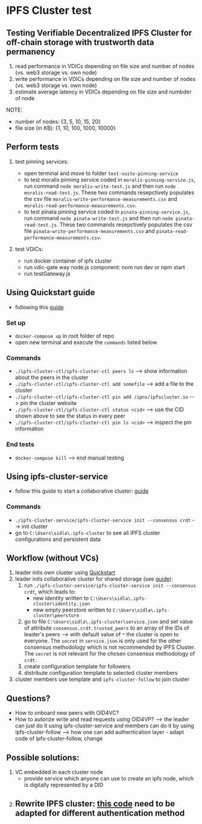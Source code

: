 # IPFS Cluster test

## Testing Verifiable Decentralized IPFS Cluster for off-chain storage with trustworth data permanency
1. read performance in VDICs depending on file size and number of nodes (vs. web3 storage vs. own node)
2. write performance in VDICs depending on file size and number of nodes (vs. web3 storage vs. own node)
3. estimate average latency in VDICs depending on file size and numbder of node

NOTE: 
- number of nodes: {3, 5, 10, 15, 20}
- file size (in KB): {1, 10, 100, 1000, 10000}

## Perform tests
1. test pinning services:
    - open terminal and move to folder `test-suite-pinning-service`
    - to test moralis pinning service coded in `moralis-pinning-service.js`, run command `node moralis-write-test.js` and then run `node moralis-read-test.js`. These two commands resepctively populates the csv file `moralis-write-performance-measurements.csv` and `moralis-read-performance-measurements.csv`.
    - to test pinata pinning service coded in `pinata-pinning-service.js`, run command `node pinata-write-test.js` and then run `node pinata-read-test.js`. These two commands resepctively populates the csv file `pinata-write-performance-measurements.csv` and `pinata-read-performance-measurements.csv`.

2. test VDICs:
    - run docker container of ipfs cluster
    - run vdic-gate way node.js component: nom run dev or npm start
    - run testGateway.js

## Using Quickstart guide
- following this [guide](https://ipfscluster.io/documentation/quickstart/)

### Set up
- ``docker-compose up`` in root folder of repo
- open new terminal and execute the ``commands`` listed below

### Commands
- ``./ipfs-cluster-ctl/ipfs-cluster-ctl peers ls`` --> show information about the peers in the cluster
- ``./ipfs-cluster-ctl/ipfs-cluster-ctl add somefile`` --> add a file to the cluster
- ``./ipfs-cluster-ctl/ipfs-cluster-ctl pin add /ipns/ipfscluster.io`` --> pin the cluster website
- ``./ipfs-cluster-ctl/ipfs-cluster-ctl status <cid>`` --> use the CID shown above to see the status in every peer
- ``./ipfs-cluster-ctl/ipfs-cluster-ctl pin ls <cid>`` --> inspect the pin information

### End tests
- ``docker-compose kill`` --> end manual testing



## Using ipfs-cluster-service
- follow this guide to start a collaborative cluster: [guide](https://ipfscluster.io/documentation/collaborative/setup/)

### Commands
- ``./ipfs-cluster-service/ipfs-cluster-service init --consensus crdt`` --> init cluster
- go to ``C:\Users\sidla\.ipfs-cluster`` to see all IPFS cluster configurations and persistent data 



## Workflow (without VCs)
1. leader inits own cluster using [Quickstart](#using-quickstart-guide)
2. leader inits collaborative cluster for shared storage (see [guide](https://ipfscluster.io/documentation/collaborative/setup/)):
    1. run ``./ipfs-cluster-service/ipfs-cluster-service init --consensus crdt``, which leads to:
        - new identity written to ``C:\Users\sidla\.ipfs-cluster\identity.json``
        - new empty peerstore written to ``C:\Users\sidla\.ipfs-cluster\peerstore``
    2. go to file ``C:\Users\sidla\.ipfs-cluster\service.json`` and set value of attribute ``consensus.crdt.trusted_peers`` to an array of the IDs of leader's peers --> with default value of ``*`` the cluster is open to everyone. The ``secret`` in ``service.json`` is only used for the other consensus methodology which is not recommended by IPFS Cluster. The ``secret`` is not relevant for the chosen consensus methodology of ``crdt``.
    3. create configuration template for followers
    4. distribute configuration template to selected cluster members
3. cluster members use template and ``ipfs-cluster-follow`` to join cluster

## Questions?
- How to onboard new peers with OID4VC?
- How to autorize write and read requests using OID4VP? --> the leader can just do it using ipfs-cluster-service and members can do it by using ipfs-cluster-follow --> how one can add authentication layer - adapt code of ipfs-cluster-follow, change 

## Possible solutions:
1. VC embedded in each cluster node
    - provide service which anyone can use to create an ipfs node, which is digitally represented by a DID
2. Rewrite IPFS cluster: [this code](https://github.com/ipfs-cluster/ipfs-cluster/blob/master/consensus/crdt/) need to be adapted for different authentication method
    - 
